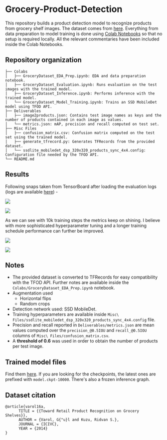 # Grocery-Product-Detection
This repository builds a product detection model to recognize products from grocery shelf images. The dataset comes from [here](https://github.com/gulvarol/grocerydataset). Everything from data preparation to model training is done using [Colab Notebooks](https://colab.research.google.com/) so that no setup is required locally. All the relevant commentaries have been included inside the Colab Notebooks. 

## Repository organization

```
├── Colabs
│   ├── GroceryDataset_EDA_Prep.ipynb: EDA and data preparation notebook. 
│   ├── GroceryDataset_Evaluation.ipynb: Runs evaluation on the test images with the trained model.
│   ├── GroceryDataset_Inference.ipynb: Performs inference with the trained model.
│   └── GroceryDataset_Model_Training.ipynb: Trains an SSD MobileDet model using TFOD API.
├── Deliverables
│   ├── image2products.json: Contains test image names as keys and the number of products contained in each image as values.
│   └── metrics.json: mAP, precision and recall computed on test set.
├── Misc Files
│   ├── confusion_matrix.csv: Confusion matrix computed on the test set using the trained model.
│   ├── generate_tfrecord.py: Generates TFRecords from the provided dataset. 
│   └── ssdlite_mobiledet_dsp_320x320_products_sync_4x4.config: Configuration file needed by the TFOD API. 
└── README.md
```

## Results

Following snaps taken from TensorBoard after loading the evaluation logs (logs are available [here](https://drive.google.com/drive/folders/1sT5ztmXFRM69iYJvtcfMwGAzdgVtii29?usp=sharing)) - 

![](https://i.ibb.co/7ttLyBt/Screenshot-2021-01-16-at-8-42-58-PM.png)

![](https://i.ibb.co/GMLTnwQ/Screenshot-2021-01-16-at-8-43-26-PM.png)

As we can see with 10k training steps the metrics keep on shining. I believe with more sophisticated hyperparameter tuning and a longer training schedule performance can further be improved. 

![](https://i.ibb.co/xSxXSRF/Screenshot-2021-01-16-at-8-44-32-PM.png)

![](https://i.ibb.co/6gTxm6V/Screenshot-2021-01-16-at-8-46-51-PM.png)

## Notes
* The provided dataset is converted to TFRecords for easy compatibility with the TFOD API. Further notes are available inside the `Colabs/GroceryDataset_EDA_Prep.ipynb` notebook.
* Augmentation used
	* Horizontal flips
	* Random crops
* Detection network used: SSD MobileDet.
* Training hyperparameters are available inside `Misc\ Files/ssdlite_mobiledet_dsp_320x320_products_sync_4x4.config` file. 
* Precision and recall reported in `Deliverables/metrics.json` are mean values computed over the `precision_@0.5IOU` and `recall_@0.5IOU` columns of `Misc\ Files/confusion_matrix.csv`.
* A **threshold of 0.6** was used in order to obtain the number of products per test image. 

## Trained model files

Find them [here](https://drive.google.com/drive/folders/1sT5ztmXFRM69iYJvtcfMwGAzdgVtii29?usp=sharing). If you are looking for the checkpoints, the latest ones are prefixed with `model.ckpt-10000`. There's also a frozen inference graph. 

## Dataset citation
```
@article{varol16a,
      TITLE = {{Toward Retail Product Recognition on Grocery Shelves}},
      AUTHOR = {Varol, G{"u}l and Kuzu, Ridvan S.},
      JOURNAL = {ICIVC},
      YEAR = {2014}
}
```
